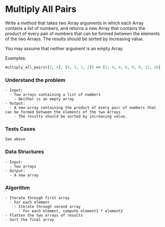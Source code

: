 # Multiply All Pairs

Write a method that takes two Array arguments in which each Array contains a list of numbers, and returns a new Array that contains the product of every pair of numbers that can be formed between the elements of the two Arrays. The results should be sorted by increasing value.

You may assume that neither argument is an empty Array.

Examples:

```ruby
multiply_all_pairs([2, 4], [4, 3, 1, 2]) == [2, 4, 4, 6, 8, 8, 12, 16]
```



### Understand the problem

```
- Input:
  - Two arrays containing a list of numbers
    - Neither is an empty array
- Output:
  - A new array containing the product of every pair of numbers that can be formed between the elements of the two Arrays
    - The results should be sorted by increasing value.
```

### Tests Cases

```
See above
```

### Data Structures

```
- Input:
  - Two arrays
- Output:
  - A new array
```

### Algorithm

```
- Iterate through first array
  - For each element
    - Iterate through second array
      - For each element, compute element1 * element2
- Flatten the two arrays of results
- Sort the final array
```
